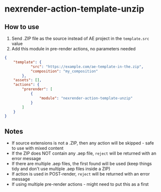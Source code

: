 # nexrender-action-template-unzip

## How to use

1. Send .ZIP file as the source instead of AE project in the `template.src` value
2. Add this module in pre-render actions, no parameters needed


```json
{
    "template": {
            "src": "https://example.com/ae-template-in-the.zip",
            "composition": "my_composition"
        },
    "assets": [],
    "actions": {
        "prerender": [
            {
                "module": "nexrender-action-template-unzip"
            }
        ]
    }
}

```

## Notes

* If source extensions is not a .ZIP, then any action will be skipped - safe to use with mixed content
* If the ZIP does NOT contain any .aep file, `reject` will be returned with an error message
* If there are multiple .aep files, the first found will be used (keep things tidy and don't use multiple .aep files inside a ZIP)
* If action is used in POST-render, `reject` will be returned with an error message
* If using multiple pre-render actions - might need to put this as a first